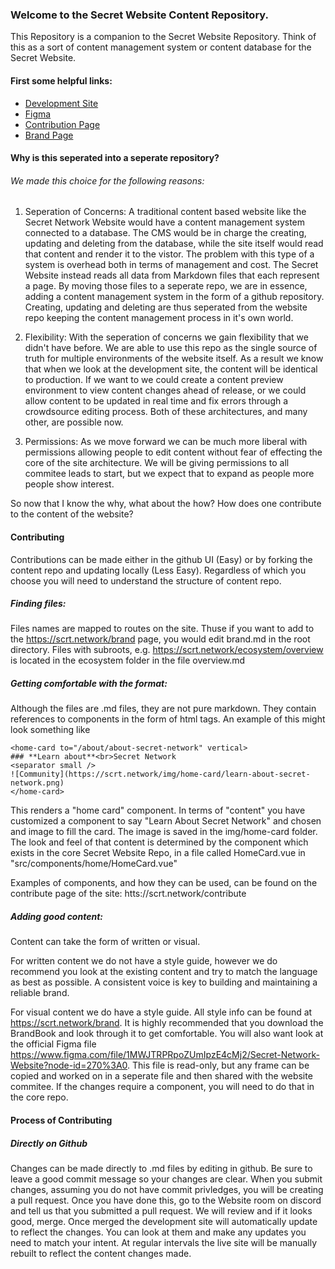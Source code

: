 ### Welcome to the Secret Website Content Repository.

This Repository is a companion to the Secret Website Repository. Think of this as a sort of content management system or content database for the Secret Website.

#### First some helpful links:
- [Development Site](https://secret-website-development.onrender.com/)
- [Figma](https://www.figma.com/file/1MWJTRPRpoZUmIpzE4cMj2/Secret-Network-Website?node-id=270%3A0)
- [Contribution Page](https://scrt.network/contribute)
- [Brand Page](https://scrt.network/brand)

#### Why is this seperated into a seperate repository?

###### We made this choice for the following reasons:

1. Seperation of Concerns: A traditional content based website like the Secret Network Website would have a content management system connected to a database. The CMS would be in charge the creating, updating and deleting from the database, while the site itself would read that content and render it to the vistor. The problem with this type of a system is overhead both in terms of management and cost. The Secret Website instead reads all data from Markdown files that each represent a page. By moving those files to a seperate repo, we are in essence, adding a content management system in the form of a github repository. Creating, updating and deleting are thus seperated from the website repo keeping the content management process in it's own world.

2. Flexibility: With the seperation of concerns we gain flexibility that we didn't have before. We are able to use this repo as the single source of truth for multiple environments of the website itself. As a result we know that when we look at the development site, the content will be identical to production. If we want to we could create a content preview environment to view content changes ahead of release, or we could allow content to be updated in real time and fix errors through a crowdsource editing process. Both of these architectures, and many other, are possible now.

3. Permissions: As we move forward we can be much more liberal with permissions allowing people to edit content without fear of effecting the core of the site architecture. We will be giving permissions to all commitee leads to start, but we expect that to expand as people more people show interest.

So now that I know the why, what about the how? How does one contribute to the content of the website?

#### Contributing
Contributions can be made either in the github UI (Easy) or by forking the content repo and updating locally (Less Easy). Regardless of which you choose you will need to understand the structure of content repo.

##### Finding files:
Files names are mapped to routes on the site. Thuse if you want to add to the https://scrt.network/brand page, you would edit brand.md in the root directory. Files with subroots, e.g. https://scrt.network/ecosystem/overview is located in the ecosystem folder in the file overview.md

##### Getting comfortable with the format:
Although the files are .md files, they are not pure markdown. They contain references to components in the form of html tags. An example of this might look something like
```
<home-card to="/about/about-secret-network" vertical>
### **Learn about**<br>Secret Network
<separator small />
![Community](https://scrt.network/img/home-card/learn-about-secret-network.png)
</home-card>
```
This renders a "home card" component. In terms of "content" you have customized a component to say "Learn About Secret Network" and chosen and image to fill the card. The image is saved in the img/home-card folder. The look and feel of that content is determined by the component which exists in the core Secret Website Repo, in a file called HomeCard.vue in "src/components/home/HomeCard.vue"

Examples of components, and how they can be used, can be found on the contribute page of the site: htts://scrt.network/contribute

##### Adding good content:
Content can take the form of written or visual.

For written content we do not have a style guide, however we do recommend you look at the existing content and try to match the language as best as possible. A consistent voice is key to building and maintaining a reliable brand.

For visual content we do have a style guide. All style info can be found at https://scrt.network/brand. It is highly recommended that you download the BrandBook and look through it to get comfortable. You will also want look at the official Figma file https://www.figma.com/file/1MWJTRPRpoZUmIpzE4cMj2/Secret-Network-Website?node-id=270%3A0. This file is read-only, but any frame can be copied and worked on in a seperate file and then shared with the website commitee. If the changes require a component, you will need to do that in the core repo.

#### Process of Contributing
##### Directly on Github
Changes can be made directly to .md files by editing in github. Be sure to leave a good commit message so your changes are clear. When you submit changes, assuming you do not have commit privledges, you will be creating a pull request. Once you have done this, go to the Website room on discord and tell us that you submitted a pull request. We will review and if it looks good, merge. Once merged the development site will automatically update to reflect the changes. You can look at them and make any updates you need to match your intent. At regular intervals the live site will be manually rebuilt to reflect the content changes made.
